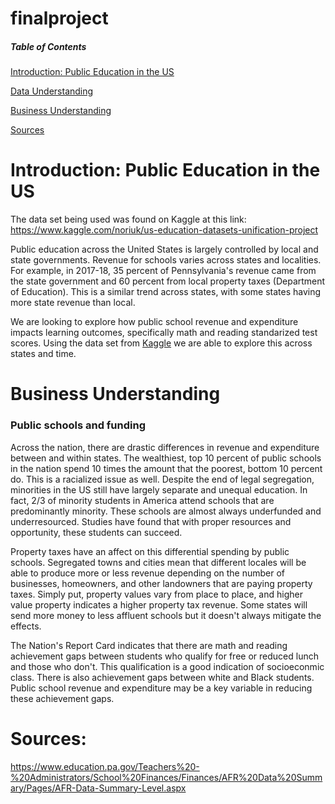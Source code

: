 # finalproject

##### Table of Contents  
[Introduction: Public Education in the US](#headers) 

[Data Understanding](#headers)  

[Business Understanding](#headers) 

[Sources](#headers)
<a name="headers"/>


# Introduction: Public Education in the US
The data set being used was found on Kaggle at this link: https://www.kaggle.com/noriuk/us-education-datasets-unification-project

Public education across the United States is largely controlled by local and state governments. Revenue for schools varies across states and localities. For example, in 2017-18, 35 percent of Pennsylvania's revenue came from the state government and 60 percent from local property taxes (Department of Education). This is a similar trend across states, with some states having more state revenue than local. 

We are looking to explore how public school revenue and expenditure impacts learning outcomes, specifically math and reading standarized test scores. Using the data set from [Kaggle](https://www.kaggle.com/noriuk/us-education-datasets-unification-project) we are able to explore this across states and time.

# Business Understanding
### Public schools and funding

Across the nation, there are drastic differences in revenue and expenditure between and within states. The wealthiest, top 10 percent of public schools in the nation spend 10 times the amount that the poorest, bottom 10 percent do. This is a racialized issue as well. Despite the end of legal segregation, minorities in the US still have largely separate and unequal education. In fact, 2/3 of minority students in America attend schools that are predominantly minority. These schools are almost always underfunded and underresourced. Studies have found that with proper resources and opportunity, these students can succeed. 

Property taxes have an affect on this differential spending by public schools. Segregated towns and cities mean that different locales will be able to produce more or less revenue depending on the number of businesses, homeowners, and other landowners that are paying property taxes. Simply put, property values vary from place to place, and higher value property indicates a higher property tax revenue. Some states will send more money to less affluent schools but it doesn't always mitigate the effects. 

The Nation's Report Card indicates that there are math and reading achievement gaps between students who qualify for free or reduced lunch and those who don't. This qualification is a good indication of socioeconmic class. There is also achievement gaps between white and Black students. Public school revenue and expenditure may be a key variable in reducing these achievement gaps. 

 # Sources:

https://www.education.pa.gov/Teachers%20-%20Administrators/School%20Finances/Finances/AFR%20Data%20Summary/Pages/AFR-Data-Summary-Level.aspx
